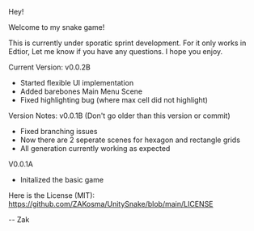 Hey!

Welcome to my snake game!

This is currently under sporatic sprint development. For it only works in Edtior, Let me know if you have any questions. I hope you enjoy.

Current Version:
v0.0.2B
- Started flexible UI implementation
- Added barebones Main Menu Scene
- Fixed highlighting bug (where max cell did not highlight)

Version Notes:
v0.0.1B
(Don't go older than this version or commit)
- Fixed branching issues
- Now there are 2 seperate scenes for hexagon and rectangle grids
- All generation currently working as expected

V0.0.1A
- Initalized the basic game

Here is the License (MIT):
https://github.com/ZAKosma/UnitySnake/blob/main/LICENSE

--
Zak

